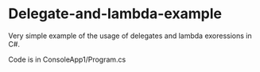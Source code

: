 # Delegate-and-lambda-example
Very simple example of the usage of delegates and lambda exoressions in C#.


Code is in ConsoleApp1/Program.cs


